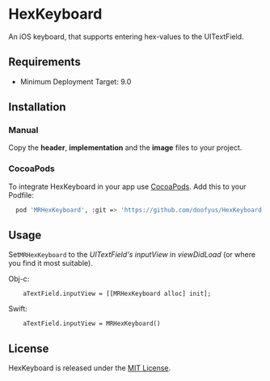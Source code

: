 HexKeyboard
===========

An iOS keyboard, that supports entering hex-values to the UITextField.

## Requirements

- Minimum Deployment Target: 9.0


## Installation

### Manual

Copy the **header**, **implementation** and the **image** files to your project.


### CocoaPods

To integrate HexKeyboard in your app use [CocoaPods](http://guides.cocoapods.org/using/getting-started.html). Add this to your Podfile:

```bash
  pod 'MRHexKeyboard', :git => 'https://github.com/doofyus/HexKeyboard.git', :branch => "master"
```

## Usage

Set`MRHexKeyboard` to the *UITextField's inputView* in *viewDidLoad* (or where you find it most suitable).

Obj-c:

```
	aTextField.inputView = [[MRHexKeyboard alloc] init];
```

Swift:

```
	aTextField.inputView = MRHexKeyboard()
```
 
## License

HexKeyboard is released under the [MIT License](LICENSE).

  

